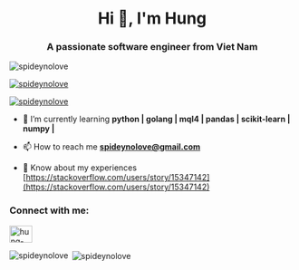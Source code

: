 <h1 align="center">Hi 👋, I'm Hung</h1>
<h3 align="center">A passionate software engineer from Viet Nam</h3>

<p align="left"> <img src="https://komarev.com/ghpvc/?username=spideynolove&label=Profile%20views&color=0e75b6&style=flat" alt="spideynolove" /> </p>

<p align="left"> <a href="https://github.com/ryo-ma/github-profile-trophy"><img src="https://github-profile-trophy.vercel.app/?username=spideynolove" alt="spideynolove" /></a> </p>

<p align="left"> <a href="https://twitter.com/spideynolove" target="blank"><img src="https://img.shields.io/twitter/follow/spideynolove?logo=twitter&style=for-the-badge" alt="spideynolove" /></a> </p>

- 🌱 I’m currently learning **python | golang | mql4 | pandas | scikit-learn | numpy |**

- 📫 How to reach me **spideynolove@gmail.com**

- 📄 Know about my experiences [https://stackoverflow.com/users/story/15347142](https://stackoverflow.com/users/story/15347142)

<h3 align="left">Connect with me:</h3>
<p align="left">
<a href="https://linkedin.com/in/hung-nguyen-61266321b" target="blank"><img align="center" src="https://raw.githubusercontent.com/rahuldkjain/github-profile-readme-generator/master/src/images/icons/Social/linked-in-alt.svg" alt="hung-nguyen-61266321b" height="30" width="40" /></a>
</p>

<p><img align="left" src="https://github-readme-stats.vercel.app/api/top-langs?username=spideynolove&show_icons=true&locale=en&layout=compact" alt="spideynolove" /></p>

<p>&nbsp;<img align="center" src="https://github-readme-stats.vercel.app/api?username=spideynolove&show_icons=true&locale=en" alt="spideynolove" /></p>
